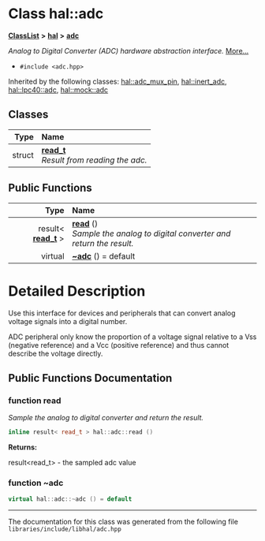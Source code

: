 

# Class hal::adc



[**ClassList**](annotated.md) **>** [**hal**](namespacehal.md) **>** [**adc**](classhal_1_1adc.md)



_Analog to Digital Converter (ADC) hardware abstraction interface._ [More...](#detailed-description)

* `#include <adc.hpp>`





Inherited by the following classes: [hal::adc\_mux\_pin](classhal_1_1adc__mux__pin.md),  [hal::inert\_adc](classhal_1_1inert__adc.md),  [hal::lpc40::adc](classhal_1_1lpc40_1_1adc.md),  [hal::mock::adc](structhal_1_1mock_1_1adc.md)










## Classes

| Type | Name |
| ---: | :--- |
| struct | [**read\_t**](structhal_1_1adc_1_1read__t.md) <br>_Result from reading the adc._  |






















## Public Functions

| Type | Name |
| ---: | :--- |
|  result&lt; [**read\_t**](structhal_1_1adc_1_1read__t.md) &gt; | [**read**](#function-read) () <br>_Sample the analog to digital converter and return the result._  |
| virtual  | [**~adc**](#function-adc) () = default<br> |




























# Detailed Description


Use this interface for devices and peripherals that can convert analog voltage signals into a digital number.


ADC peripheral only know the proportion of a voltage signal relative to a Vss (negative reference) and a Vcc (positive reference) and thus cannot describe the voltage directly. 


    
## Public Functions Documentation




### function read 

_Sample the analog to digital converter and return the result._ 
```C++
inline result< read_t > hal::adc::read () 
```





**Returns:**

result&lt;read\_t&gt; - the sampled adc value 





        



### function ~adc 

```C++
virtual hal::adc::~adc () = default
```




------------------------------
The documentation for this class was generated from the following file `libraries/include/libhal/adc.hpp`

